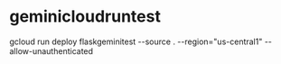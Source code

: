 # geminicloudruntest

gcloud run deploy flaskgeminitest    --source .   --region="us-central1"   --allow-unauthenticated
